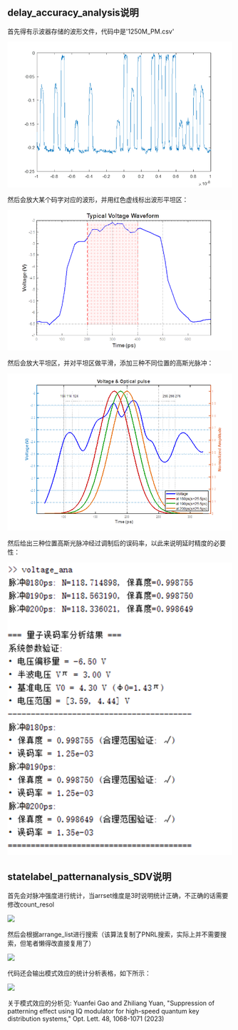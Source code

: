 ## delay_accuracy_analysis说明
首先得有示波器存储的波形文件，代码中是'1250M_PM.csv'

![alt text](waveform.jpg)

然后会放大某个码字对应的波形，并用红色虚线标出波形平坦区：

![alt text](partialwaveform.jpg)

然后会放大平坦区，并对平坦区做平滑，添加三种不同位置的高斯光脉冲：

![alt text](eopartialwaveform.jpg)

然后给出三种位置高斯光脉冲经过调制后的误码率，以此来说明延时精度的必要性：

![alt text](result.jpg)

## statelabel_patternanalysis_SDV说明
首先会对脉冲强度进行统计，当arrset维度是3时说明统计正确，不正确的话需要修改count_resol

![](https://s2.loli.net/2025/06/09/piB8WAr6EMvIu5F.jpg)

然后会根据arrange_list进行搜索（该算法复制了PNRL搜索，实际上并不需要搜索，但笔者懒得改直接复用了）

![](https://s2.loli.net/2025/06/09/iWTyJzcIfbBke89.jpg)

代码还会输出模式效应的统计分析表格，如下所示：

![](https://s2.loli.net/2025/06/09/peytYqcOg8dRLIk.png)

关于模式效应的分析见:
Yuanfei Gao and Zhiliang Yuan, "Suppression of patterning effect using IQ modulator for high-speed quantum key distribution systems," Opt. Lett. 48, 1068-1071 (2023)
